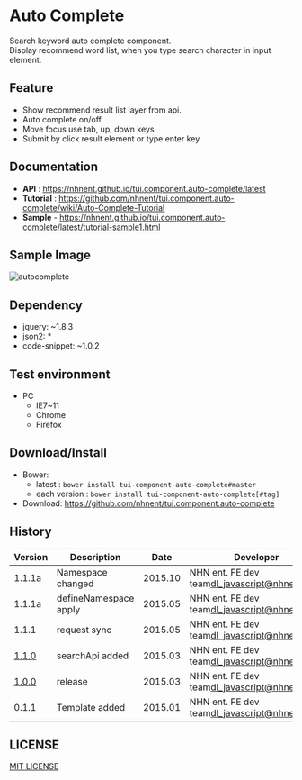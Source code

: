 Auto Complete
===============
Search keyword auto complete component.<br>
Display recommend word list, when you type search character in input element.

## Feature
* Show recommend result list layer from api.
* Auto complete on/off
* Move focus use tab, up, down keys
* Submit by click result element or type enter key

## Documentation
* **API** : https://nhnent.github.io/tui.component.auto-complete/latest
* **Tutorial** : https://github.com/nhnent/tui.component.auto-complete/wiki/Auto-Complete-Tutorial
* **Sample** - https://nhnent.github.io/tui.component.auto-complete/latest/tutorial-sample1.html


## Sample Image
![autocomplete](https://cloud.githubusercontent.com/assets/11814228/8348687/f73f696c-1b50-11e5-88a4-d503fd1c05b6.png)

## Dependency
* jquery: ~1.8.3
* json2: *
* code-snippet: ~1.0.2

## Test environment
* PC
	* IE7~11
	* Chrome
	* Firefox


## Download/Install
* Bower:
   * latest : `bower install tui-component-auto-complete#master`
   * each version : `bower install tui-component-auto-complete[#tag]`
* Download: https://github.com/nhnent/tui.component.auto-complete

## History
| Version | Description | Date | Developer |
| ---- | ---- | ---- | ---- |
| 1.1.1a | Namespace changed | 2015.10 | NHN ent. FE dev team<dl_javascript@nhnent.com> | 
| 1.1.1a | defineNamespace apply | 2015.05 | NHN ent. FE dev team<dl_javascript@nhnent.com> |
| 1.1.1 | request sync | 2015.05 |  NHN ent. FE dev team<dl_javascript@nhnent.com> |
| <a href="https://nhnent.github.io/tui.component.auto-complete/1.1.0">1.1.0</a> | searchApi added | 2015.03 |  NHN ent. FE dev team<dl_javascript@nhnent.com> |
| <a href="https://nhnent.github.io/tui.component.auto-complete/1.1.0">1.0.0</a> | release | 2015.03 |  NHN ent. FE dev team<dl_javascript@nhnent.com> |
| 0.1.1 | Template added | 2015.01 | NHN ent. FE dev team<dl_javascript@nhnent.com> |


## LICENSE
[MIT LICENSE](LICENSE)
